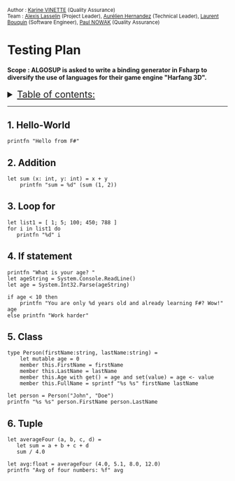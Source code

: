 <sub> Author : [Karine VINETTE](https://www.linkedin.com/in/karine-vinette-63911b1b8/) (Quality Assurance) </sub><br>
<sub> Team : [Alexis Lasselin](https://www.linkedin.com/in/alexis-lasselin-318649251/) (Project Leader), [Aurélien Hernandez](https://www.linkedin.com/in/aurélien-fernandez-4971201b8/) (Technical Leader), [Laurent Bouquin](https://www.linkedin.com/in/laurent-bouquin-60911a1b8/) (Software Engineer), [Paul NOWAK](https://www.linkedin.com/in/paul-nowak-0757a61a7/) (Quality Assurance) </sub>

<h1>Testing Plan</h1>

#### Scope : ALGOSUP is asked to write a **binding generator in Fsharp** to diversify the use of languages for their game engine "Harfang 3D".


<details>
<summary style="text-decoration: underline; font-size:150%">Table of contents:</summary>

1. [Hello-World](#1-hello-world)
2. [Addition](#2-addition)
3. [Loop for](#3-loop-for)
4. [If statement](#4-if-statement)
5. [Class](#5-class)
6. [Tuple](#6-tuple)
    
</details>
 
---

## 1. Hello-World
```
printfn "Hello from F#"
```

## 2. Addition
```
let sum (x: int, y: int) = x + y
    printfn "sum = %d" (sum (1, 2))
```

## 3. Loop for
```
let list1 = [ 1; 5; 100; 450; 788 ]
for i in list1 do
   printfn "%d" i
```

## 4. If statement
```
printfn "What is your age? "
let ageString = System.Console.ReadLine()
let age = System.Int32.Parse(ageString)

if age < 10 then
    printfn "You are only %d years old and already learning F#? Wow!" age
else printfn "Work harder"
```

## 5. Class
```
type Person(firstName:string, lastName:string) =
    let mutable age = 0
    member this.FirstName = firstName
    member this.LastName = lastName
    member this.Age with get() = age and set(value) = age <- value
    member this.FullName = sprintf "%s %s" firstName lastName
    
let person = Person("John", "Doe")
printfn "%s %s" person.FirstName person.LastName
```

## 6. Tuple
```
let averageFour (a, b, c, d) =
   let sum = a + b + c + d
   sum / 4.0

let avg:float = averageFour (4.0, 5.1, 8.0, 12.0)
printfn "Avg of four numbers: %f" avg
```





